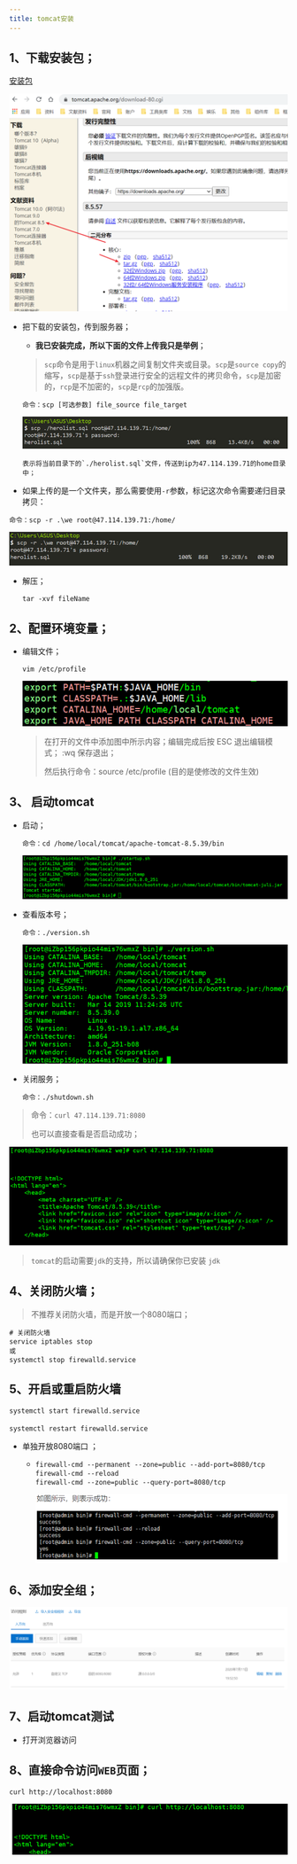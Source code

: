 ```yaml
---
title: tomcat安装
---
```


## 1、下载安装包；

[安装包]( https://tomcat.apache.org/download-80.cgi )

![1594550355325](assets/1594550355325.png)

- 把下载的安装包，传到服务器；

  - **我已安装完成，所以下面的文件上传我只是举例**；

  >  `scp`命令是用于`linux`机器之间复制文件夹或目录。`scp`是`source copy`的缩写，`scp`是基于`ssh`登录进行安全的远程文件的拷贝命令，`scp`是加密的，`rcp`是不加密的，`scp`是`rcp`的加强版。 

  ```
  命令：scp [可选参数] file_source file_target
  ```

  ![1594548835142](assets/1594548835142.png)

  ```
  表示将当前目录下的`./herolist.sql`文件，传送到ip为47.114.139.71的home目录中； 
  ```

-  如果上传的是一个文件夹，那么需要使用`-r`参数，标记这次命令需要递归目录拷贝： 

  ```
  命令：scp -r .\we root@47.114.139.71:/home/
  ```

  ![1594549264448](assets/1594549264448.png)

- 解压；

  ```
  tar -xvf fileName
  ```

## 2、配置环境变量；

- 编辑文件；

  ```
  vim /etc/profile
  ```

  ![1594549913774](assets/1594549913774.png)

  > 在打开的文件中添加图中所示内容；编辑完成后按  ESC  退出编辑模式； :wq 保存退出；
  >
  >  然后执行命令：source /etc/profile  (目的是使修改的文件生效) 

## 3、 启动tomcat 

- 启动；

  ```
  命令：cd /home/local/tomcat/apache-tomcat-8.5.39/bin
  ```

  ![1594460447734](assets/1594460447734.png)

- 查看版本号；

  ```
  命令：./version.sh
  ```

  ![1594550699344](assets/1594550699344.png)

- 关闭服务；

  ```
  命令：./shutdown.sh
  ```


> 命令：`curl 47.114.139.71:8080`
>
> 也可以直接查看是否启动成功；

![1594550217713](assets/1594550217713.png)

> `tomcat`的启动需要`jdk`的支持，所以请确保你已安装 `jdk`

## 4、关闭防火墙；

> 不推荐关闭防火墙，而是开放一个8080端口；

```shell
# 关闭防火墙
service iptables stop
或
systemctl stop firewalld.service
```

##   5、开启或重启防火墙

```
systemctl start firewalld.service

systemctl restart firewalld.service
```

- 单独开放8080端口 ；

  - ```
    firewall-cmd --permanent --zone=public --add-port=8080/tcp
    firewall-cmd --reload
    firewall-cmd --zone=public --query-port=8080/tcp
    ```

    ![1594463096207](assets/1594463096207.png)

## 6、添加安全组；

![1594475511039](assets/1594475511039.png)

## 7、启动tomcat测试

- 打开浏览器访问

## 8、直接命令访问`WEB`页面；

```
curl http://localhost:8080
```

![1594461746150](assets/1594461746150.png)

